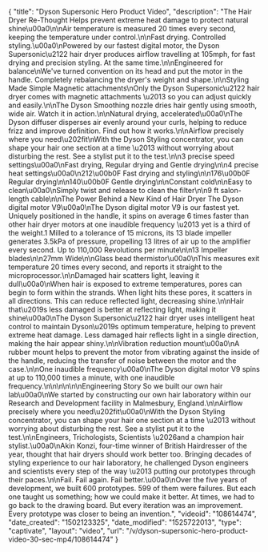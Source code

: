 {
    "title": "Dyson Supersonic Hero Product Video",
    "description": "The Hair Dryer Re-Thought Helps prevent extreme heat damage to protect natural shine\u00a0\n\nAir temperature is measured 20 times every second, keeping the temperature under control.\n\nFast drying. Controlled styling.\u00a0\nPowered by our fastest digital motor, the Dyson Supersonic\u2122 hair dryer produces airflow travelling at 105mph, for fast drying and precision styling. At the same time.\n\nEngineered for balance\nWe've turned convention on its head and put the motor in the handle. Completely rebalancing the dryer's weight and shape.\n\nStyling Made Simple Magnetic attachments\nOnly the Dyson Supersonic\u2122 hair dryer comes with magnetic attachments \u2013 so you can adjust quickly and easily.\n\nThe Dyson Smoothing nozzle dries hair gently using smooth, wide air. Watch it in action.\n\nNatural drying, accelerated\u00a0\nThe Dyson diffuser disperses air evenly around your curls, helping to reduce frizz and improve definition. Find out how it works.\n\nAirflow precisely where you need\u202fit\nWith the Dyson Styling concentrator, you can shape your hair one section at a time \u2013 without worrying about disturbing the rest. See a stylist put it to the test.\n\n3 precise speed settings\u00a0\nFast drying, Regular drying and Gentle drying\n\n4 precise heat settings\u00a0\n212\u00b0F Fast drying and styling\n\n176\u00b0F Regular drying\n\n140\u00b0F Gentle drying\n\nConstant cold\n\nEasy to clean\u00a0\nSimply twist and release to clean the filter\n\n9 ft salon-length cable\n\nThe Power Behind a New Kind of Hair Dryer The Dyson digital motor V9\u00a0\nThe Dyson digital motor V9 is our fastest yet. Uniquely positioned in the handle, it spins on average 6 times faster than other hair dryer motors at one inaudible frequency \u2013 yet is a third of the weight.1 Milled to a tolerance of 15 microns, its 13 blade impeller generates 3.5kPa of pressure, propelling 13 litres of air up to the amplifier every second. Up to 110,000 Revolutions per minute\n\n13 Impeller blades\n\n27mm Wide\n\nGlass bead thermistor\u00a0\nThis measures exit temperature 20 times every second, and reports it straight to the microprocessor.\n\nDamaged hair scatters light, leaving it dull\u00a0\nWhen hair is exposed to extreme temperatures, pores can begin to form within the strands. When light hits these pores, it scatters in all directions. This can reduce reflected light, decreasing shine.\n\nHair that\u2019s less damaged is better at reflecting light, making it shine\u00a0\nThe Dyson Supersonic\u2122 hair dryer uses intelligent heat control to maintain Dyson\u2019s optimum temperature, helping to prevent extreme heat damage. Less damaged hair reflects light in a single direction, making the hair appear shiny.\n\nVibration reduction mount\u00a0\nA rubber mount helps to prevent the motor from vibrating against the inside of the handle, reducing the transfer of noise between the motor and the case.\n\nOne inaudible frequency\u00a0\nThe Dyson digital motor V9 spins at up to 110,000 times a minute, with one inaudible frequency.\n\n\n\n\n\nEngineering Story So we built our own hair lab\u00a0\nWe started by constructing our own hair laboratory within our Research and Development facility in Malmesbury, England.\n\nAirflow precisely where you need\u202fit\u00a0\nWith the Dyson Styling concentrator, you can shape your hair one section at a time \u2013 without worrying about disturbing the rest. See a stylist put it to the test.\n\nEngineers, Trichologists, Scientists \u2026and a champion hair stylist.\u00a0\nAkin Konzi, four-time winner of British Hairdresser of the year, thought that hair dryers should work better too. Bringing decades of styling experience to our hair laboratory, he challenged Dyson engineers and scientists every step of the way \u2013 putting our prototypes through their paces.\n\nFail. Fail again. Fail better.\u00a0\nOver the five years of development, we built 600 prototypes. 599 of them were failures. But each one taught us something; how we could make it better. At times, we had to go back to the drawing board. But every iteration was an improvement. Every prototype was closer to being an invention.",
    "videoid": "108614474",
    "date_created": "1502123325",
    "date_modified": "1525722013",
    "type": "captivate",
    "layout": "video",
    "url": "\/v\/dyson-supersonic-hero-product-video-30-sec-mp4\/108614474"
}